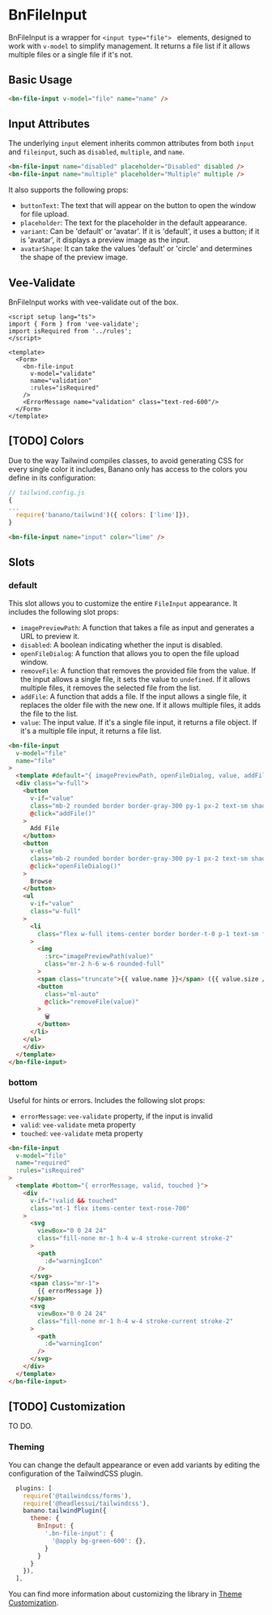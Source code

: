 <script setup lang="ts">
import { ref } from 'vue';
import BnFileInput from '../../src/components/BnFileInput/BnFileInput.vue'
import { Form, ErrorMessage } from 'vee-validate';

const file = ref(undefined);
const fileList = ref(undefined);
const validate = ref(undefined);

const warningIcon = 'M11.9998 9.00006V12.7501M2.69653 16.1257C1.83114 17.6257 2.91371 19.5001 4.64544 19.5001H19.3541C21.0858 19.5001 22.1684 17.6257 21.303 16.1257L13.9487 3.37819C13.0828 1.87736 10.9167 1.87736 10.0509 3.37819L2.69653 16.1257ZM11.9998 15.7501H12.0073V15.7576H11.9998V15.7501Z';

function isRequired(val: File[] | File | undefined) {
  if (val === undefined || val.length === 0) {
    return 'This field is required';
  }

  return true;
}

</script>

# BnFileInput

BnFileInput is a wrapper for `<input type="file"> ` elements, designed to work with `v-model` to simplify management. It returns a file list if it allows multiple files or a single file if it's not.

## Basic Usage

```html
<bn-file-input v-model="file" name="name" />
```
<code-preview>
  <bn-file-input v-model="file"  name="name" />
</code-preview>


## Input Attributes
The underlying `input` element inherits common attributes from both `input` and `fileinput`, such as `disabled`, `multiple`, and `name`.

```html
<bn-file-input name="disabled" placeholder="Disabled" disabled />
<bn-file-input name="multiple" placeholder="Multiple" multiple />
```

<code-preview>
  <div class="grid col-span-1 gap-4">
    <bn-file-input name="disabled" placeholder="Disabled" disabled />
    <bn-file-input name="multiple" placeholder="Multiple" multiple />
  </div>
</code-preview>

It also supports the following props:

- `buttonText`: The text that will appear on the button to open the window for file upload.
- `placeholder`: The text for the placeholder in the default appearance.
- `variant`: Can be 'default' or 'avatar'. If it is 'default', it uses a button; if it is 'avatar', it displays a preview image as the input.
- `avatarShape`: It can take the values 'default' or 'circle' and determines the shape of the preview image.


## Vee-Validate
BnFileInput works with vee-validate out of the box.

```vue
<script setup lang="ts">
import { Form } from 'vee-validate';
import isRequired from '../rules';
</script>

<template>
  <Form>
    <bn-file-input
      v-model="validate"
      name="validation"
      :rules="isRequired"
    />
    <ErrorMessage name="validation" class="text-red-600"/>
  </Form>
</template>
```

<code-preview>
  <Form>
    <bn-file-input
      v-model="validate"
      name="validation"
      :rules="isRequired"
    />
    <ErrorMessage name="validation" class="text-red-600" />
  </Form>
</code-preview>

## [TODO] Colors

Due to the way Tailwind compiles classes, to avoid generating CSS for every single color it includes, Banano only has access to the colors you define in its configuration:

```javascript
// tailwind.config.js
{
...
  require('banano/tailwind')({ colors: ['lime']}),
}
```

```html
<bn-file-input name="input" color="lime" />
```
<code-preview>
  <div class="grid col-span-1 gap-4">
    <bn-file-input name="input" color="lime" />
  </div>
</code-preview>

## Slots

### default

This slot allows you to customize the entire `FileInput` appearance. It includes the following slot props:

- `imagePreviewPath`: A function that takes a file as input and generates a URL to preview it.
- `disabled`: A boolean indicating whether the input is disabled.
- `openFileDialog`: A function that allows you to open the file upload window.
- `removeFile`: A function that removes the provided file from the value. If the input allows a single file, it sets the value to `undefined`. If it allows multiple files, it removes the selected file from the list.
- `addFile`: A function that adds a file. If the input allows a single file, it replaces the older file with the new one. If it allows multiple files, it adds the file to the list.
- `value`: The input value. If it's a single file input, it returns a file object. If it's a multiple file input, it returns a file list.

```html
<bn-file-input
  v-model="file"
  name="file"
>
  <template #default="{ imagePreviewPath, openFileDialog, value, addFile, removeFile, disabled }">
  <div class="w-full">
    <button
      v-if="value"
      class="mb-2 rounded border border-gray-300 py-1 px-2 text-sm shadow"
      @click="addFile()"
    >
      Add File
    </button>
    <button
      v-else
      class="mb-2 rounded border border-gray-300 py-1 px-2 text-sm shadow"
      @click="openFileDialog()"
    >
      Browse
    </button>
    <ul
      v-if="value"
      class="w-full"
    >
      <li
        class="flex w-full items-center border border-t-0 p-1 text-sm first:border-t"
      >
        <img
          :src="imagePreviewPath(value)"
          class="mr-2 h-6 w-6 rounded-full"
        >
        <span class="truncate">{{ value.name }}</span> ({{ value.size / 1000 }} KB)
        <button
          class="ml-auto"
          @click="removeFile(value)"
        >
          🗑
        </button>
      </li>
    </ul>
    </div>
  </template>
</bn-file-input>
```

<code-preview>
  <div class="grid col-span-1 gap-4">
    <bn-file-input
      v-model="file"
      name="file"
    >
      <template #default="{ imagePreviewPath, openFileDialog, value, addFile, removeFile, disabled }">
      <div class="w-full p-2">
        <button
          v-if="value"
          class="mb-2 rounded border border-gray-300 py-1 px-2 text-sm shadow"
          @click="addFile()"
        >
          Add File
        </button>
        <button
          v-else
          class="mb-2 rounded border border-gray-300 py-1 px-2 text-sm shadow"
          @click="openFileDialog()"
        >
          Browse
        </button>
        <ul
          v-if="value"
          class="w-full"
        >
          <li
            class="flex w-full items-center border border-t-0 p-1 text-sm first:border-t"
          >
            <img
              :src="imagePreviewPath(value)"
              class="mr-2 h-6 w-6 rounded-full"
            >
            <span class="truncate">{{ value.name }}</span> ({{ value.size / 1000 }} KB)
            <button
              class="ml-auto"
              @click="removeFile(value)"
            >
              🗑
            </button>
          </li>
        </ul>
        </div>
      </template>
    </bn-file-input>
  </div>
</code-preview>

### bottom

Useful for hints or errors. Includes the following slot props:
- `errorMessage`: `vee-validate` property, if the input is invalid
- `valid`: `vee-validate` meta property
- `touched`: `vee-validate` meta property

```html
<bn-file-input
  v-model="file"
  name="required"
  :rules="isRequired"
>
  <template #bottom="{ errorMessage, valid, touched }">
    <div
      v-if="!valid && touched"
      class="mt-1 flex items-center text-rose-700"
    >
      <svg
        viewBox="0 0 24 24"
        class="fill-none mr-1 h-4 w-4 stroke-current stroke-2"
      >
        <path
          :d="warningIcon"
        />
      </svg>
      <span class="mr-1">
        {{ errorMessage }}
      </span>
      <svg
        viewBox="0 0 24 24"
        class="fill-none mr-1 h-4 w-4 stroke-current stroke-2"
      >
        <path
          :d="warningIcon"
        />
      </svg>
    </div>
  </template>
</bn-file-input>
```

<code-preview>
  <div class="grid col-span-1 gap-4">
    <bn-file-input
      v-model="file"
      name="required"
      :rules="isRequired"
    >
      <template #bottom="{ errorMessage, valid, touched }">
        <div
          v-if="!valid && touched"
          class="mt-1 flex items-center text-rose-700"
        >
          <svg
            viewBox="0 0 24 24"
            class="fill-none mr-1 h-4 w-4 stroke-current stroke-2"
          >
            <path
              :d="warningIcon"
            />
          </svg>
          <span class="mr-1">
            {{ errorMessage }}
          </span>
          <svg
            viewBox="0 0 24 24"
            class="fill-none mr-1 h-4 w-4 stroke-current stroke-2"
          >
            <path
              :d="warningIcon"
            />
          </svg>
        </div>
      </template>
    </bn-file-input>
  </div>
</code-preview>


## [TODO] Customization

TO DO.

### Theming

You can change the default appearance or even add variants by editing the configuration of the TailwindCSS plugin.

```javascript
  plugins: [
    require('@tailwindcss/forms'),
    require('@headlessui/tailwindcss'),
    banano.tailwindPlugin({
      theme: {
        BnInput: {
          '.bn-file-input': {
            '@apply bg-green-600': {},
          }
        }
      }
    }),
  ],
```


You can find more information about customizing the library in [Theme Customization](../theme-customization.md).

